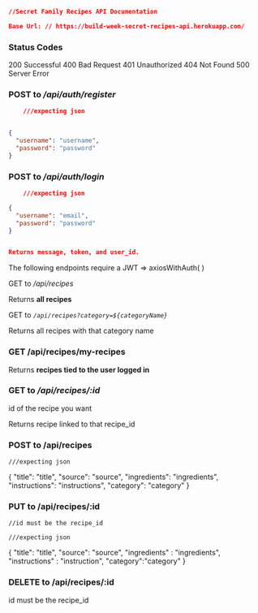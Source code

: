 ```json
//Secret Family Recipes API Documentation

Base Url: // https://build-week-secret-recipes-api.herokuapp.com/
```
### Status Codes ###

  200 Successful
  400 Bad Request
  401 Unauthorized
  404 Not Found
  500 Server Error



### POST to _/api/auth/register_ ### 
```json
    ///expecting json


{
  "username": "username",
  "password": "password"
}

```
### POST to _/api/auth/login_ 

```json
    ///expecting json

{
  "username": "email",
  "password": "password"
}


Returns message, token, and user_id.

```
The following endpoints require a JWT => axiosWithAuth( ) 

GET to _/api/recipes_

Returns  **all recipes**

GET to _`/api/recipes?category=${categoryName}`_

Returns all recipes with that category name


### GET /api/recipes/my-recipes

Returns **recipes tied to the user logged in**


###  GET to _/api/recipes/:id_

 id of the recipe you want

 Returns recipe linked to that recipe_id


### POST to /api/recipes

    ///expecting json

{
    "title": "title",
    "source": "source",
    "ingredients": "ingredients",
    "instructions": "instructions",
    "category": "category"
}



### PUT to /api/recipes/:id

    //id must be the recipe_id

    ///expecting json

{
  "title": "title",
  "source": "source",
  "ingredients" : "ingredients",
  "instructions" : "instruction",
  "category":"category"
}


### DELETE to /api/recipes/:id

id must be the recipe_id
